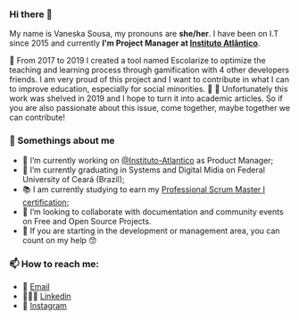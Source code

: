 ### Hi there 👋

My name is Vaneska Sousa, my pronouns are **she/her**. I have been on I.T since 2015 and currently **I'm Project Manager at [Instituto Atlântico](https://www.atlantico.com.br/)**. 

:rocket: From 2017 to 2019 I created a tool named Escolarize to optimize the teaching and learning process through gamification with 4 other developers friends. I am very proud of this project and I want to contribute in what I can to improve education, especially for social minorities. :blue_heart: :purple_heart: Unfortunately this work was shelved in 2019 and I hope to turn it into academic articles. So if you are also passionate about this issue, come together, maybe together we can contribute! 

### 🤔 Somethings about me
- :office: I’m currently working on [@Instituto-Atlantico](https://github.com/Instituto-Atlantico) as Product Manager;
- :school: I’m currently graduating in Systems and Digital Midia on Federal University of Ceará (Brazil);
- :books: I am currently studying to earn my [Professional Scrum Master I certification](https://www.scrum.org/professional-scrum-master-i-certification?gclid=Cj0KCQjwwNWKBhDAARIsAJ8HkheQoZPNbRQ66f5WdamElnygOKGjNYMFi19ao6O88fayTSLoaR647L8aAqrfEALw_wcB);
- 👯 I’m looking to collaborate with documentation and community events on Free and Open Source Projects.
- 💬 If you are starting in the development or management area, you can count on my help 😙

### 📫 How to reach me:
- :e-mail: [Email](mailto:vaneskakaren15@gmail.com)
- 👩🏼‍💻 [Linkedin](https://br.linkedin.com/in/vaneska-sousa)
- :iphone: [Instagram](https://www.instagram.com/vaneska.sousa20/)

<!-- ### ⚡ Something else: 
- :notebook_with_decorative_cover: I am trying to create exercise lists for those who are learning programming logic or some programming language. If you have any suggestions, feel free to talk to me :heart: -->
